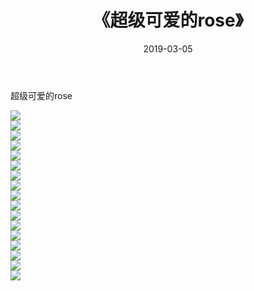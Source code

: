 ﻿---
layout: post
title:  《超级可爱的rose》
date:   2019-03-05
img: http://pic.660000.xyz/1:down/唯美/2019/超级可爱的rose/000.jpg
categories: [美女, 清纯, 唯美]
---

超级可爱的rose

  ![](http://pic.660000.xyz/1:down/唯美/2019/超级可爱的rose/001.jpg) <br> ![](http://pic.660000.xyz/1:down/唯美/2019/超级可爱的rose/002.jpg) <br> ![](http://pic.660000.xyz/1:down/唯美/2019/超级可爱的rose/003.jpg) <br> ![](http://pic.660000.xyz/1:down/唯美/2019/超级可爱的rose/004.jpg) <br> ![](http://pic.660000.xyz/1:down/唯美/2019/超级可爱的rose/005.jpg) <br> ![](http://pic.660000.xyz/1:down/唯美/2019/超级可爱的rose/006.jpg) <br> ![](http://pic.660000.xyz/1:down/唯美/2019/超级可爱的rose/007.jpg) <br> ![](http://pic.660000.xyz/1:down/唯美/2019/超级可爱的rose/008.jpg) <br> ![](http://pic.660000.xyz/1:down/唯美/2019/超级可爱的rose/009.jpg) <br> ![](http://pic.660000.xyz/1:down/唯美/2019/超级可爱的rose/010.jpg) <br> ![](http://pic.660000.xyz/1:down/唯美/2019/超级可爱的rose/011.jpg) <br> ![](http://pic.660000.xyz/1:down/唯美/2019/超级可爱的rose/012.jpg) <br> ![](http://pic.660000.xyz/1:down/唯美/2019/超级可爱的rose/013.jpg) <br> ![](http://pic.660000.xyz/1:down/唯美/2019/超级可爱的rose/014.jpg) <br> ![](http://pic.660000.xyz/1:down/唯美/2019/超级可爱的rose/015.jpg) <br> ![](http://pic.660000.xyz/1:down/唯美/2019/超级可爱的rose/016.jpg) <br> ![](http://pic.660000.xyz/1:down/唯美/2019/超级可爱的rose/017.jpg) <br>